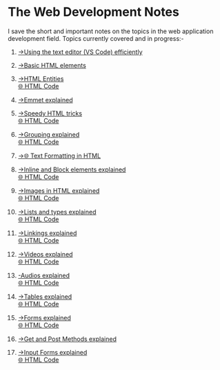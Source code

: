 # The Web Development Notes
 I save the short and important notes on the topics in the web application development field.
Topics currently covered and in progress:-
1)  [->Using the text editor (VS Code) efficiently](Text%20Editor.docx )
    
2)  [->Basic HTML elements](HTML%20Elements.docx)

3)  [->HTML Entities](HTML%20Entities.docx)  
     [🌐 HTML Code](htmlentity.html)

4)  [->Emmet explained](Emmet.docx)

5)  [->Speedy HTML tricks](SpeedyHtml.docx)  
     [🌐 HTML Code](speedy.html)

6)  [->Grouping explained](Grouping.docx)  
     [🌐 HTML Code](grouping.html)

7)  [->🌐 Text Formatting in HTML](Oldstyleblog.html)

8)  [->Inline and Block elements explained](Inline%20and%20Block.md)  
     [🌐 HTML Code](InlineBlock.html)

9)  [->Images in HTML explained](Image%20and%20Video.md)  
     [🌐 HTML Code](Video.html)

10) [->Lists and types explained](Lists.md)  
     [🌐 HTML Code](Lists.html)

11) [->Linkings explained](Linkings.md)  
     [🌐 HTML Code](Linkings.html)

12) [->Videos explained](Videos.md)  
     [🌐 HTML Code](Videos.html)

13) [-Audios explained](Audios.md)  
     [🌐 HTML Code](Audios.html)  

14) [->Tables explained](Tables.md)  
     [🌐 HTML Code](Tables.html)  

15) [->Forms explained](Forms.md)  
     [🌐 HTML Code](Forms.html)  

16) [->Get and Post Methods explained](GetandPost.md)  

17)  [->Input Forms explained](InputForms.md)  
     [🌐 HTML Code](InputForms.html)  